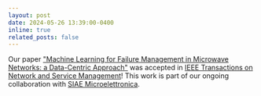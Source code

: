 ```yaml
---
layout: post
date: 2024-05-26 13:39:00-0400
inline: true
related_posts: false
---
```


Our paper ["Machine Learning for Failure Management in Microwave Networks: a Data-Centric Approach"](/assets/pdf/dicicco2024datacentric.pdf) was accepted in [IEEE Transactions on Network and Service Management](https://www.comsoc.org/publications/journals/ieee-tnsm)! This work is part of our ongoing collaboration with [SIAE Microelettronica](https://www.siaemic.com).
